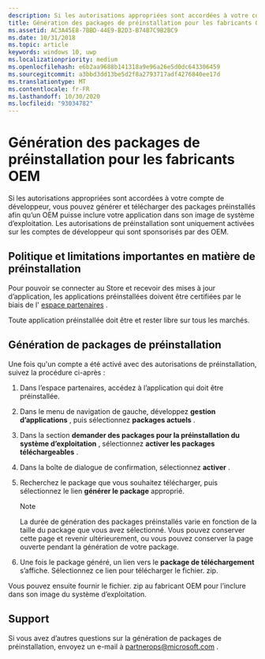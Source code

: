 ```yaml
---
description: Si les autorisations appropriées sont accordées à votre compte de développeur, vous pouvez générer et télécharger des packages préinstallés afin qu’un OEM puisse inclure votre application dans son image de système d’exploitation.
title: Génération des packages de préinstallation pour les fabricants OEM
ms.assetid: AC3A45E8-7BBD-44E9-B2D3-B74B7C9B2BC9
ms.date: 10/31/2018
ms.topic: article
keywords: windows 10, uwp
ms.localizationpriority: medium
ms.openlocfilehash: e6b2aa9688b141318a9e96a26e5d0dc643306459
ms.sourcegitcommit: a3bbd3dd13be5d2f8a2793717adf4276840ee17d
ms.translationtype: MT
ms.contentlocale: fr-FR
ms.lasthandoff: 10/30/2020
ms.locfileid: "93034782"
---
```

# <a name="generate-preinstall-packages-for-oems"></a>Génération des packages de préinstallation pour les fabricants OEM

Si les autorisations appropriées sont accordées à votre compte de développeur, vous pouvez générer et télécharger des packages préinstallés afin qu’un OEM puisse inclure votre application dans son image de système d’exploitation. Les autorisations de préinstallation sont uniquement activées sur les comptes de développeur qui sont sponsorisés par des OEM.


## <a name="important-preinstall-policy--limitations"></a>Politique et limitations importantes en matière de préinstallation

Pour pouvoir se connecter au Store et recevoir des mises à jour d’application, les applications préinstallées doivent être certifiées par le biais de l' [espace partenaires](https://partner.microsoft.com/dashboard) .

Toute application préinstallée doit être et rester libre sur tous les marchés.


## <a name="generating-preinstall-packages"></a>Génération de packages de préinstallation

Une fois qu'un compte a été activé avec des autorisations de préinstallation, suivez la procédure ci-après :

1.  Dans l’espace partenaires, accédez à l’application qui doit être préinstallée.
2.  Dans le menu de navigation de gauche, développez **gestion d’applications** , puis sélectionnez **packages actuels** .
3.  Dans la section **demander des packages pour la préinstallation du système d’exploitation** , sélectionnez **activer les packages téléchargeables** .
4.  Dans la boîte de dialogue de confirmation, sélectionnez **activer** .
5.  Recherchez le package que vous souhaitez télécharger, puis sélectionnez le lien **générer le package** approprié.

    > [!NOTE]
    > La durée de génération des packages préinstallés varie en fonction de la taille du package que vous avez sélectionné. Vous pouvez conserver cette page et revenir ultérieurement, ou vous pouvez conserver la page ouverte pendant la génération de votre package.

6.  Une fois le package généré, un lien vers le **package de téléchargement** s’affiche. Sélectionnez ce lien pour télécharger le fichier. zip.

Vous pouvez ensuite fournir le fichier. zip au fabricant OEM pour l’inclure dans son image du système d’exploitation.


## <a name="support"></a>Support

Si vous avez d’autres questions sur la génération de packages de préinstallation, envoyez un e-mail à <partnerops@microsoft.com> .

 

 




